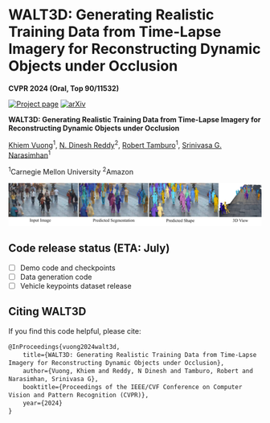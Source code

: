 # WALT3D: Generating Realistic Training Data from Time-Lapse Imagery for Reconstructing Dynamic Objects under Occlusion

**CVPR 2024 (Oral, Top 90/11532)**

[![Project page](https://img.shields.io/badge/Project-Website-1081c2)](https://www.cs.cmu.edu/~walt3d/)
[![arXiv](https://img.shields.io/badge/arXiv-2312.02158-darkred)](https://arxiv.org/abs/2403.19022)

**WALT3D: Generating Realistic Training Data from Time-Lapse Imagery for Reconstructing Dynamic Objects under Occlusion**

[Khiem Vuong](https://www.khiemvuong.com/)<sup>1</sup>,
[N. Dinesh Reddy](https://dineshreddy91.github.io/)<sup>2</sup>,
[Robert Tamburo](https://www.ri.cmu.edu/ri-people/robert-joseph-tamburo/)<sup>1</sup>,
[Srinivasa G. Narasimhan](https://www.cs.cmu.edu/~srinivas/)<sup>1</sup>

<sup>1</sup>Carnegie Mellon University
<sup>2</sup>Amazon

![teaser](./media/teaser_image.jpg)

## Code release status (ETA: July)
- [ ] Demo code and checkpoints
- [ ] Data generation code 
- [ ] Vehicle keypoints dataset release

## Citing WALT3D

If you find this code helpful, please cite:

```
@InProceedings{vuong2024walt3d,
    title={WALT3D: Generating Realistic Training Data from Time-Lapse Imagery for Reconstructing Dynamic Objects under Occlusion},
    author={Vuong, Khiem and Reddy, N Dinesh and Tamburo, Robert and Narasimhan, Srinivasa G},
    booktitle={Proceedings of the IEEE/CVF Conference on Computer Vision and Pattern Recognition (CVPR)},
    year={2024}
}
```
